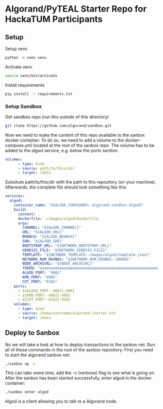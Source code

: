 # Algorand/PyTEAL Starter Repo for HackaTUM Participants

## Setup
Setup venv
```bash
python -m venv venv
```
Activate venv
```bash
source venv/bin/activate
```
Install requirements
```bash
pip install -r requirements.txt
```
### Setup Sandbox
Get sandbox repo (run this outside of this directory)
```bash
git clone https://github.com/algorand/sandbox.git
```
Now we need to make the content of this repo available to the sanbox docker container.
To do so, we need to add a volume to the docker-compose.yml located at the root of the sanbox repo.
The volume has to be added to the *algod* service, e.g. below the ports section:

``` yaml
volumes:
      - type: bind
      - source: path/to/this/dir 
      - target: /data
```
Subsitute path/to/this/dir with the path to this repository (on your machine).
Afterwards, the complete file should look something like this:

``` yaml
services:
  algod:
    container_name: "${ALGOD_CONTAINER:-algorand-sandbox-algod}"
    build:
      context: .
      dockerfile: ./images/algod/Dockerfile
      args:
        CHANNEL: "${ALGOD_CHANNEL}"
        URL: "${ALGOD_URL}"
        BRANCH: "${ALGOD_BRANCH}"
        SHA: "${ALGOD_SHA}"
        BOOTSTRAP_URL: "${NETWORK_BOOTSTRAP_URL}"
        GENESIS_FILE: "${NETWORK_GENESIS_FILE}"
        TEMPLATE: "${NETWORK_TEMPLATE:-images/algod/template.json}"
        NETWORK_NUM_ROUNDS: "${NETWORK_NUM_ROUNDS:-30000}"
        NODE_ARCHIVAL: "${NODE_ARCHIVAL}"
        TOKEN: "aaaaaaaaaaaaaaaaaaaaaaaaaaaaaaaaaaaaaaaaaaaaaaaaaaaaaaaaaaaaaaaa"
        ALGOD_PORT: "4001"
        KMD_PORT: "4002"
        CDT_PORT: "9392"
    ports:
      - ${ALGOD_PORT:-4001}:4001
      - ${KMD_PORT:-4002}:4002
      - ${CDT_PORT:-9392}:9392
    volumes:
      - type: bind
      - source: /home/username/algorand-starter-kit 
      - target: /data
```
## Deploy to Sanbox 
No we will take a look at how to deploy transactions to the sanbox net. 
Run all of these commands in the root of the sanbox repository.
First you need to start the algorand sanbox net: 
```bash
./sanbox up -v
```
This can take some time, add the -v (verbose) flag to see what is going on.
After the sanbox has been started successfully, enter algod in the docker container:

``` bash
./sanbox enter algod
```
Algod is  a client allowing you to talk to a Algorand node.

